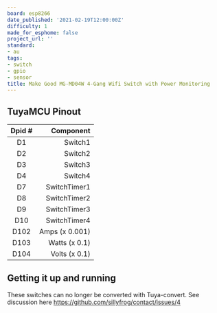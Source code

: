```yaml
---
board: esp8266
date_published: '2021-02-19T12:00:00Z'
difficulty: 1
made_for_esphome: false
project_url: ''
standard:
- au
tags:
- switch
- gpio
- sensor
title: Make Good MG-MD04W 4-Gang Wifi Switch with Power Monitoring
---
```


## TuyaMCU Pinout

| Dpid # | Component |
|:------:|----------:|
| D1 | Switch1 |
| D2 | Switch2 |
| D3 | Switch3 |
| D4 | Switch4 |
| D7 | SwitchTimer1 |
| D8 | SwitchTimer2 |
| D9 | SwitchTimer3 |
| D10 | SwitchTimer4 |
| D102 | Amps (x 0.001) |
| D103 | Watts (x 0.1) |
| D104 | Volts (x 0.1) |

## Getting it up and running

These switches can no longer be converted with Tuya-convert. See discussion here https://github.com/sillyfrog/contact/issues/4